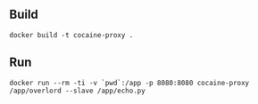 Build
-----

    docker build -t cocaine-proxy .

Run
---

    docker run --rm -ti -v `pwd`:/app -p 8080:8080 cocaine-proxy /app/overlord --slave /app/echo.py
